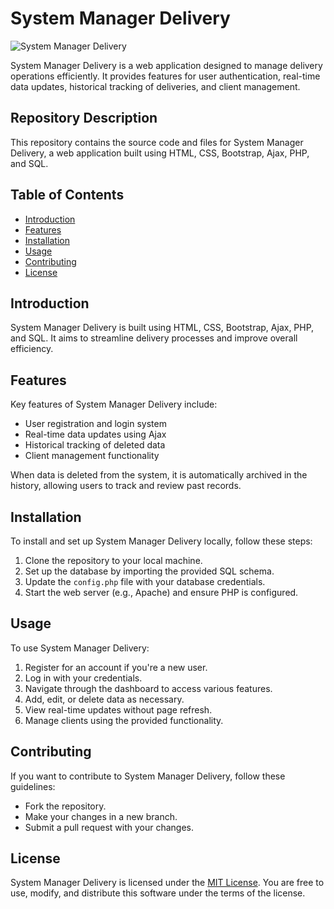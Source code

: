 # System Manager Delivery

![System Manager Delivery](pac.jpg)

System Manager Delivery is a web application designed to manage delivery operations efficiently. It provides features for user authentication, real-time data updates, historical tracking of deliveries, and client management.

## Repository Description

This repository contains the source code and files for System Manager Delivery, a web application built using HTML, CSS, Bootstrap, Ajax, PHP, and SQL.

## Table of Contents

- [Introduction](#introduction)
- [Features](#features)
- [Installation](#installation)
- [Usage](#usage)
- [Contributing](#contributing)
- [License](#license)

## Introduction

System Manager Delivery is built using HTML, CSS, Bootstrap, Ajax, PHP, and SQL. It aims to streamline delivery processes and improve overall efficiency.

## Features

Key features of System Manager Delivery include:
- User registration and login system
- Real-time data updates using Ajax
- Historical tracking of deleted data
- Client management functionality

When data is deleted from the system, it is automatically archived in the history, allowing users to track and review past records.

## Installation

To install and set up System Manager Delivery locally, follow these steps:
1. Clone the repository to your local machine.
2. Set up the database by importing the provided SQL schema.
3. Update the `config.php` file with your database credentials.
4. Start the web server (e.g., Apache) and ensure PHP is configured.

## Usage

To use System Manager Delivery:
1. Register for an account if you're a new user.
2. Log in with your credentials.
3. Navigate through the dashboard to access various features.
4. Add, edit, or delete data as necessary.
5. View real-time updates without page refresh.
6. Manage clients using the provided functionality.

## Contributing

If you want to contribute to System Manager Delivery, follow these guidelines:
- Fork the repository.
- Make your changes in a new branch.
- Submit a pull request with your changes.

## License

System Manager Delivery is licensed under the [MIT License](LICENSE.txt). You are free to use, modify, and distribute this software under the terms of the license.
